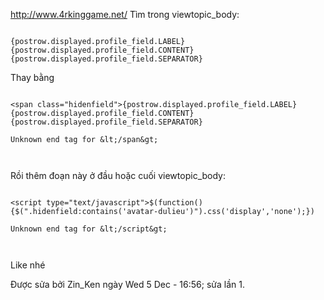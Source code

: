 http://www.4rkinggame.net/
Tìm trong viewtopic\_body:

```

{postrow.displayed.profile_field.LABEL} {postrow.displayed.profile_field.CONTENT}{postrow.displayed.profile_field.SEPARATOR}

```

Thay bằng

```

<span class="hidenfield">{postrow.displayed.profile_field.LABEL} {postrow.displayed.profile_field.CONTENT}{postrow.displayed.profile_field.SEPARATOR}

Unknown end tag for &lt;/span&gt;



```

Rồi thêm đoạn này ở đầu hoặc cuối viewtopic\_body:

```

<script type="text/javascript">$(function(){$(".hidenfield:contains('avatar-dulieu')").css('display','none');})

Unknown end tag for &lt;/script&gt;



```

Like nhé



Được sửa bởi Zin\_Ken ngày Wed 5 Dec - 16:56; sửa lần 1.